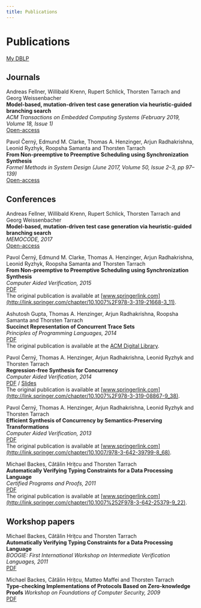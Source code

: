 ```yaml
---
title: Publications
---
```

Publications
========  

[My DBLP](http://dblp.uni-trier.de/pers/hd/t/Tarrach:Thorsten)

Journals
--------

Andreas Fellner, Willibald Krenn, Rupert Schlick, Thorsten Tarrach and Georg Weissenbacher   
**Model-based, mutation-driven test case generation via heuristic-guided branching search**   
*ACM Transactions on Embedded Computing Systems (February 2019, Volume 18, Issue 1)*   
[Open-access](https://dl.acm.org/citation.cfm?doid=3305158.3289256)

Pavol Černý, Edmund M. Clarke, Thomas A. Henzinger, Arjun Radhakrishna, Leonid Ryzhyk, Roopsha Samanta and Thorsten Tarrach   
**From Non-preemptive to Preemptive Scheduling using Synchronization Synthesis**   
*Formel Methods in System Design (June 2017, Volume 50, Issue 2–3, pp 97–139)*   
[Open-access](http://link.springer.com/article/10.1007%2Fs10703-016-0256-5)

Conferences
-----------

Andreas Fellner, Willibald Krenn, Rupert Schlick, Thorsten Tarrach and Georg Weissenbacher   
**Model-based, mutation-driven test case generation via heuristic-guided branching search**  
*MEMOCODE, 2017*  
[Open-access](https://dl.acm.org/citation.cfm?id=3127049)

Pavol Černý, Edmund M. Clarke, Thomas A. Henzinger, Arjun Radhakrishna, Leonid Ryzhyk, Roopsha Samanta and Thorsten Tarrach   
**From Non-preemptive to Preemptive Scheduling using Synchronization Synthesis**  
*Computer Aided Verification, 2015*  
[PDF](2015cav-non-preemtive-to-preemtive.pdf)  
The original publication is available at [www.springerlink.com](http://link.springer.com/chapter/10.1007%2F978-3-319-21668-3_11).

Ashutosh Gupta, Thomas A. Henzinger, Arjun Radhakrishna, Roopsha Samanta and Thorsten Tarrach  
**Succinct Representation of Concurrent Trace Sets**  
*Principles of Programming Languages, 2014*  
[PDF](2015popl-succinct-trace-sets.pdf)   
The original publication is available at the [ACM Digital Library](https://dl.acm.org/citation.cfm?id=2677008).

Pavol Černý, Thomas A. Henzinger, Arjun Radhakrishna, Leonid Ryzhyk and Thorsten Tarrach  
**Regression-free Synthesis for Concurrency**  
*Computer Aided Verification, 2014*  
[PDF](2014cav-regression-free-synthesis.pdf) / [Slides](2014cav-regression-free-synthesis.pptx)  
The original publication is available at [www.springerlink.com](http://link.springer.com/chapter/10.1007%2F978-3-319-08867-9_38).

Pavol Černý, Thomas A. Henzinger, Arjun Radhakrishna, Leonid Ryzhyk and Thorsten Tarrach  
**Efficient Synthesis of Concurrency by Semantics-Preserving Transformations**  
*Computer Aided Verification, 2013*  
[PDF](2013cav-semantics_preserving_transformations.pdf)  
The original publication is available at [www.springerlink.com](http://link.springer.com/chapter/10.1007/978-3-642-39799-8_68).

Michael Backes, Cătălin Hrițcu and Thorsten Tarrach  
**Automatically Verifying Typing Constraints for a Data Processing Language**  
*Certified Programs and Proofs, 2011*  
[PDF](2011cpp-typing_constraints.pdf)  
The original publication is available at [www.springerlink.com](http://link.springer.com/chapter/10.1007%252F978-3-642-25379-9_22).

Workshop papers
---------------

Michael Backes, Cătălin Hrițcu and Thorsten Tarrach  
**Automatically Verifying Typing Constraints for a Data Processing Language**  
*BOOGIE: First International Workshop on Intermediate Verification Languages, 2011*  
[PDF](2011boogie-typing_constraints.pdf)

Michael Backes, Cătălin Hrițcu, Matteo Maffei and Thorsten Tarrach  
**Type-checking Implementations of Protocols Based on Zero-knowledge Proofs** 
*Workshop on Foundations of Computer Security, 2009*  
[PDF](zk-rcf-full.pdf)
